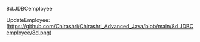 8d.JDBCemployee

UpdateEmployee:(https://github.com/Chirashri/Chirashri_Advanced_Java/blob/main/8d.JDBCemployee/8d.png)
